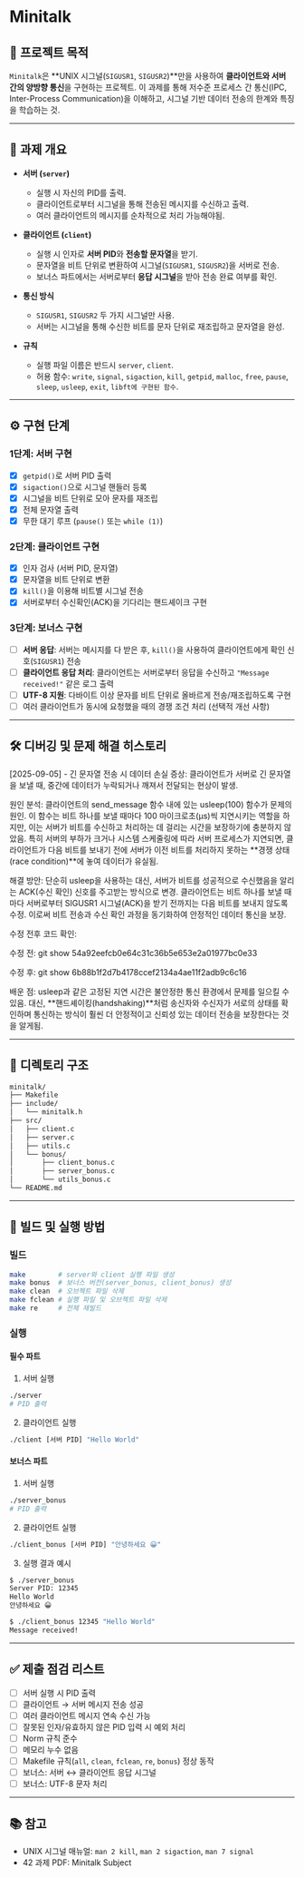 # Minitalk

## 📌 프로젝트 목적
`Minitalk`은 **UNIX 시그널(`SIGUSR1`, `SIGUSR2`)**만을 사용하여 **클라이언트와 서버 간의 양방향 통신**을 구현하는 프로젝트.
이 과제를 통해 저수준 프로세스 간 통신(IPC, Inter-Process Communication)을 이해하고, 시그널 기반 데이터 전송의 한계와 특징을 학습하는 것.

---

## 📖 과제 개요
- **서버 (`server`)**
  - 실행 시 자신의 PID를 출력.
  - 클라이언트로부터 시그널을 통해 전송된 메시지를 수신하고 출력.
  - 여러 클라이언트의 메시지를 순차적으로 처리 가능해야됨.

- **클라이언트 (`client`)**
  - 실행 시 인자로 **서버 PID**와 **전송할 문자열**을 받기.
  - 문자열을 비트 단위로 변환하여 시그널(`SIGUSR1`, `SIGUSR2`)을 서버로 전송.
  - 보너스 파트에서는 서버로부터 **응답 시그널**을 받아 전송 완료 여부를 확인.

- **통신 방식**
  - `SIGUSR1`, `SIGUSR2` 두 가지 시그널만 사용.
  - 서버는 시그널을 통해 수신한 비트를 문자 단위로 재조립하고 문자열을 완성.

- **규칙**
  - 실행 파일 이름은 반드시 `server`, `client`.
  - 허용 함수:
    `write`, `signal`, `sigaction`, `kill`, `getpid`,
    `malloc`, `free`, `pause`, `sleep`, `usleep`, `exit`,
    `libft에 구현된 함수`.

---

## ⚙️ 구현 단계

### 1단계: 서버 구현
- [x] `getpid()`로 서버 PID 출력
- [x] `sigaction()`으로 시그널 핸들러 등록
- [x] 시그널을 비트 단위로 모아 문자를 재조립
- [x] 전체 문자열 출력
- [x] 무한 대기 루프 (`pause()` 또는 `while (1)`)

### 2단계: 클라이언트 구현
- [x] 인자 검사 (서버 PID, 문자열)
- [x] 문자열을 비트 단위로 변환
- [x] `kill()`을 이용해 비트별 시그널 전송
- [x] 서버로부터 수신확인(ACK)을 기다리는 핸드셰이크 구현

### 3단계: 보너스 구현
- [ ] **서버 응답**: 서버는 메시지를 다 받은 후, `kill()`을 사용하여 클라이언트에게 확인 신호(`SIGUSR1`) 전송
- [ ] **클라이언트 응답 처리**: 클라이언트는 서버로부터 응답을 수신하고 `"Message received!"` 같은 로그 출력
- [ ] **UTF-8 지원**: 다바이트 이상 문자를 비트 단위로 올바르게 전송/재조립하도록 구현
- [ ] 여러 클라이언트가 동시에 요청했을 때의 경쟁 조건 처리 (선택적 개선 사항)

---

## 🛠️ 디버깅 및 문제 해결 히스토리
[2025-09-05] - 긴 문자열 전송 시 데이터 손실
증상: 클라이언트가 서버로 긴 문자열을 보낼 때, 중간에 데이터가 누락되거나 깨져서 전달되는 현상이 발생.

원인 분석: 클라이언트의 send_message 함수 내에 있는 usleep(100) 함수가 문제의 원인. 이 함수는 비트 하나를 보낼 때마다 100 마이크로초(μs)씩 지연시키는 역할을 하지만, 이는 서버가 비트를 수신하고 처리하는 데 걸리는 시간을 보장하기에 충분하지 않았음. 특히 서버의 부하가 크거나 시스템 스케줄링에 따라 서버 프로세스가 지연되면, 클라이언트가 다음 비트를 보내기 전에 서버가 이전 비트를 처리하지 못하는 **경쟁 상태(race condition)**에 놓여 데이터가 유실됨.

해결 방안: 단순히 usleep을 사용하는 대신, 서버가 비트를 성공적으로 수신했음을 알리는 ACK(수신 확인) 신호를 주고받는 방식으로 변경. 클라이언트는 비트 하나를 보낼 때마다 서버로부터 SIGUSR1 시그널(ACK)을 받기 전까지는 다음 비트를 보내지 않도록 수정. 이로써 비트 전송과 수신 확인 과정을 동기화하여 안정적인 데이터 통신을 보장.

수정 전후 코드 확인:

수정 전: git show 54a92eefcb0e64c31c36b5e653e2a01977bc0e33

수정 후: git show 6b88b1f2d7b4178ccef2134a4ae11f2adb9c6c16

배운 점: usleep과 같은 고정된 지연 시간은 불안정한 통신 환경에서 문제를 일으킬 수 있음. 대신, **핸드셰이킹(handshaking)**처럼 송신자와 수신자가 서로의 상태를 확인하며 통신하는 방식이 훨씬 더 안정적이고 신뢰성 있는 데이터 전송을 보장한다는 것을 알게됨.

---

## 📂 디렉토리 구조
```bash
minitalk/
├── Makefile
├── include/
│   └── minitalk.h
├── src/
│   ├── client.c
│   ├── server.c
│   ├── utils.c
│   └── bonus/
│       ├── client_bonus.c
│       ├── server_bonus.c
│       └── utils_bonus.c
└── README.md
```

---

## 🔨 빌드 및 실행 방법

### 빌드

```bash
make        # server와 client 실행 파일 생성
make bonus  # 보너스 버전(server_bonus, client_bonus) 생성
make clean  # 오브젝트 파일 삭제
make fclean # 실행 파일 및 오브젝트 파일 삭제
make re     # 전체 재빌드
```

### 실행

#### 필수 파트

1. 서버 실행

```bash
./server
# PID 출력
```

2. 클라이언트 실행

```bash
./client [서버 PID] "Hello World"
```

#### 보너스 파트

1. 서버 실행

```bash
./server_bonus
# PID 출력
```

2. 클라이언트 실행

```bash
./client_bonus [서버 PID] "안녕하세요 😀"
```

3. 실행 결과 예시

```bash
$ ./server_bonus
Server PID: 12345
Hello World
안녕하세요 😀

$ ./client_bonus 12345 "Hello World"
Message received!
```

---

## ✅ 제출 점검 리스트

* [ ] 서버 실행 시 PID 출력
* [ ] 클라이언트 → 서버 메시지 전송 성공
* [ ] 여러 클라이언트 메시지 연속 수신 가능
* [ ] 잘못된 인자/유효하지 않은 PID 입력 시 예외 처리
* [ ] Norm 규칙 준수
* [ ] 메모리 누수 없음
* [ ] Makefile 규칙(`all`, `clean`, `fclean`, `re`, `bonus`) 정상 동작
* [ ] 보너스: 서버 ↔ 클라이언트 응답 시그널
* [ ] 보너스: UTF-8 문자 처리

---

## 📚 참고

* UNIX 시그널 매뉴얼: `man 2 kill`, `man 2 sigaction`, `man 7 signal`
* 42 과제 PDF: Minitalk Subject
